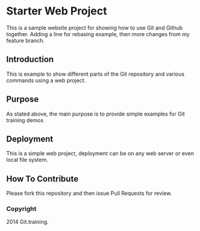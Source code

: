 # Starter Web Project

This is a sample website project for showing how to use Git and Github together.
Adding a line for rebasing example, then more changes from my feature branch.

## Introduction

This is example to show different parts of the Git repository and various commands using a web project.

## Purpose

As stated above, the main purpose is to provide simple examples for Git training demos

## Deployment

This is a simple web project, deployment can be on any web server or even local file system.

## How To Contribute

Please fork this repository and then issue Pull Requests for review.

### Copyright
2014 Git.training.